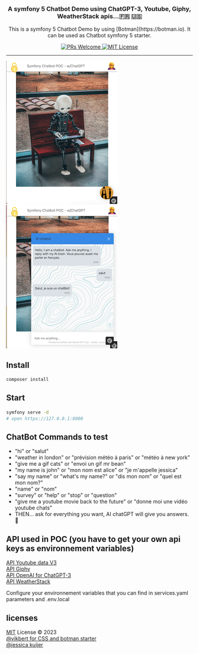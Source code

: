 <div align="center">
  <h3>A symfony 5 Chatbot Demo using ChatGPT-3, Youtube, Giphy, WeatherStack apis...🇫🇷 🇺🇸</h3>
  <p>This is a symfony 5 Chatbot Demo by using [Botman](https://botman.io). It can be used as Chatbot symfony 5 starter.</p>

  <p>
    <a href="#">
      <img src="https://img.shields.io/badge/PRs-Welcome-brightgreen.svg?style=flat-square" alt="PRs Welcome">
    </a>
    <a href="#">
      <img src="https://img.shields.io/badge/License-MIT-brightgreen.svg?style=flat-square" alt="MIT License">
    </a>
  </p>
</div>

---
![screenshot1](/public/images/screenshot1.png?raw=true "chatbot 1")
![screenshot1](/public/images/screenshot2.png?raw=true "chatbot 2")

## Install
```bash
composer install 
```
## Start
```bash
symfony serve -d
# open https://127.0.0.1:8000
```

## ChatBot Commands to test

- "hi" or "salut"  
- "weather in london" or "prévision météo à paris" or "météo à new york"  
- "give me a gif cats" or "envoi un gif mr bean"  
- "my name is john" or "mon nom est alice" or "je m'appelle jessica"  
- "say my name" or "what's my name?" or "dis mon nom" or "quel est mon nom?"  
- "name" or "nom"  
- "survey" or "help" or "stop" or "question"  
- "give me a youtube movie back to the future" or "donne moi une vidéo youtube chats"  
- THEN... ask for everything you want, AI chatGPT will give you answers.  🤖

## API used in POC (you have to get your own api keys as environnement variables)

[API Youtube data V3](https://developers.google.com/youtube/registering_an_application)  
[API Giphy](https://support.giphy.com/hc/en-us/articles/360020283431-Request-A-GIPHY-API-Key)  
[API OpenAI for ChatGPT-3](https://platform.openai.com)  
[API WeatherStack](https://weatherstack.com/)  

Configure your environnement variables that you can find in services.yaml parameters and .env.local   
## licenses

[MIT](./LICENSE) License © 2023  
[@vikbert for CSS and botman starter](https://vikbert.github.io)  
[@jessica kuijer](https://jessicakuijer.com)
